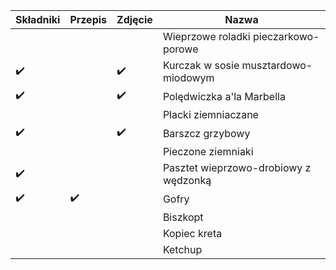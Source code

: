 | Składniki | Przepis | Zdjęcie | Nazwa | 
| --- | --- | --- | --- |
|  |  |  | Wieprzowe roladki pieczarkowo-porowe |
| ✔️ |  | ✔️ | Kurczak w sosie musztardowo-miodowym |
| ✔️ |  | ✔️ | Polędwiczka a'la Marbella |
|  |  |  | Placki ziemniaczane |
| ✔️ |  | ✔️ | Barszcz grzybowy |
|  |  |  | Pieczone ziemniaki |
| ✔️ |  |  | Pasztet wieprzowo-drobiowy z wędzonką |
| ✔️ | ✔️ |  | Gofry |
|  |  |  | Biszkopt |
|  |  |  | Kopiec kreta |
|  |  |  | Ketchup |
